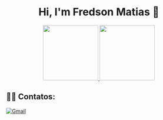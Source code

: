 <h1 align="center">
  Hi, I'm Fredson Matias 👋 
</h1>

<a href="https://github.com/luanalbert">
  <p align="center">
  <img height="150em" src="https://github-readme-stats.vercel.app/api/top-langs/?username=fredmatias&layout=compact&langs_count=7&theme=vue-dark"/>
    <img height="150em" src="https://github-readme-stats.vercel.app/api?username=fredmatias&show_icons=true&theme=vue-dark&include_all_commits=true&count_private=true"/>
  </p>
</a>

 
## 🤝🏻  Contatos:
[<img alt="Gmail" src="https://img.shields.io/badge/Gmail-D14836?style=for-the-badge&logo=gmail&logoColor=white" />](fredsonmatias2017@gmail.com)


